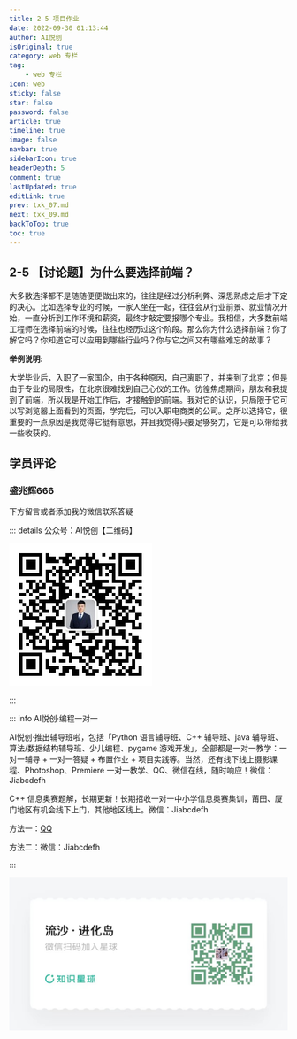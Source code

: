 ```yaml
---
title: 2-5 项目作业
date: 2022-09-30 01:13:44
author: AI悦创
isOriginal: true
category: web 专栏
tag:
    - web 专栏
icon: web
sticky: false
star: false
password: false
article: true
timeline: true
image: false
navbar: true
sidebarIcon: true
headerDepth: 5
comment: true
lastUpdated: true
editLink: true
prev: txk_07.md
next: txk_09.md
backToTop: true
toc: true
---
```


## 2-5 【讨论题】为什么要选择前端？

大多数选择都不是随随便便做出来的，往往是经过分析利弊、深思熟虑之后才下定的决心。比如选择专业的时候，一家人坐在一起，往往会从行业前景、就业情况开始，一直分析到工作环境和薪资，最终才敲定要报哪个专业。我相信，大多数前端工程师在选择前端的时候，往往也经历过这个阶段。那么你为什么选择前端？你了解它吗？你知道它可以应用到哪些行业吗？你与它之间又有哪些难忘的故事？

**举例说明:**

大学毕业后，入职了一家国企，由于各种原因，自己离职了，并来到了北京；但是由于专业的局限性，在北京很难找到自己心仪的工作。彷徨焦虑期间，朋友和我提到了前端，所以我是开始工作后，才接触到的前端。我对它的认识，只局限于它可以写浏览器上面看到的页面，学完后，可以入职电商类的公司。之所以选择它，很重要的一点原因是我觉得它挺有意思，并且我觉得只要足够努力，它是可以带给我一些收获的。

## 学员评论

### 盛兆辉666



下方留言或者添加我的微信联系答疑

::: details 公众号：AI悦创【二维码】

![](/gzh.jpg)

:::

::: info AI悦创·编程一对一

AI悦创·推出辅导班啦，包括「Python 语言辅导班、C++ 辅导班、java 辅导班、算法/数据结构辅导班、少儿编程、pygame 游戏开发」，全部都是一对一教学：一对一辅导 + 一对一答疑 + 布置作业 + 项目实践等。当然，还有线下线上摄影课程、Photoshop、Premiere 一对一教学、QQ、微信在线，随时响应！微信：Jiabcdefh

C++ 信息奥赛题解，长期更新！长期招收一对一中小学信息奥赛集训，莆田、厦门地区有机会线下上门，其他地区线上。微信：Jiabcdefh

方法一：[QQ](http://wpa.qq.com/msgrd?v=3&uin=1432803776&site=qq&menu=yes)

方法二：微信：Jiabcdefh

:::

![](/zsxq.jpg)









